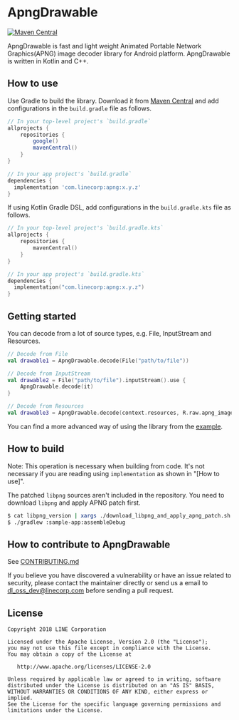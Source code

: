 # ApngDrawable

[![Maven Central](https://img.shields.io/maven-central/v/com.linecorp/apng)](https://search.maven.org/artifact/com.linecorp/apng)

ApngDrawable is fast and light weight Animated Portable Network Graphics(APNG) image decoder library for Android platform.
ApngDrawable is written in Kotlin and C++.

## How to use

Use Gradle to build the library. Download it from [Maven Central](https://search.maven.org/artifact/com.linecorp/apng) and add configurations in the `build.gradle` file as follows.

```build.gradle
// In your top-level project's `build.gradle`
allprojects {
    repositories {
        google()
        mavenCentral()
    }
}

// In your app project's `build.gradle`
dependencies {
  implementation 'com.linecorp:apng:x.y.z'
}
```

If using Kotlin Gradle DSL, add configurations in the `build.gradle.kts` file as follows.

```build.gradle.kts
// In your top-level project's `build.gradle.kts`
allprojects {
    repositories {
        mavenCentral()
    }
}

// In your app project's `build.gradle.kts`
dependencies {
  implementation("com.linecorp:apng:x.y.z")
}
```

## Getting started

You can decode from a lot of source types, e.g. File, InputStream and Resources.

```kotlin
// Decode from File
val drawable1 = ApngDrawable.decode(File("path/to/file"))

// Decode from InputStream
val drawable2 = File("path/to/file").inputStream().use {
    ApngDrawable.decode(it)
}

// Decode from Resources
val drawable3 = ApngDrawable.decode(context.resources, R.raw.apng_image)
```

You can find a more advanced way of using the library from the [example](https://github.com/line/apng-drawable/tree/master/sample-app).

## How to build

Note: This operation is necessary when building from code. It's not necessary if you are reading using `implementation` as shown in "[How to use]".

The patched `libpng` sources aren't included in the repository.
You need to download `libpng` and apply APNG patch first.

```sh
$ cat libpng_version | xargs ./download_libpng_and_apply_apng_patch.sh
$ ./gradlew :sample-app:assembleDebug
```


## How to contribute to ApngDrawable

See [CONTRIBUTING.md](CONTRIBUTING.md)

If you believe you have discovered a vulnerability or have an issue related to security, please contact the maintainer directly or send us a email to dl_oss_dev@linecorp.com before sending a pull request.

## License

```
Copyright 2018 LINE Corporation

Licensed under the Apache License, Version 2.0 (the "License");
you may not use this file except in compliance with the License.
You may obtain a copy of the License at

   http://www.apache.org/licenses/LICENSE-2.0

Unless required by applicable law or agreed to in writing, software
distributed under the License is distributed on an "AS IS" BASIS,
WITHOUT WARRANTIES OR CONDITIONS OF ANY KIND, either express or implied.
See the License for the specific language governing permissions and
limitations under the License.
```

